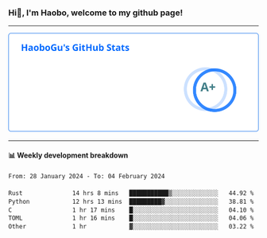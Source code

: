 <!--<h2 align="center"> Hi👋, I'm Haobo, welcome to my github page! </h2>-->
### Hi👋, I'm Haobo, welcome to my github page!
-------

<img href="https://github.com/HaoboGu" src="assets/stats.svg" alt="github stats" /> 

-------

#### 📊 **Weekly development breakdown**
<!--START_SECTION:waka-->

```txt
From: 28 January 2024 - To: 04 February 2024

Rust              14 hrs 8 mins   ███████████▒░░░░░░░░░░░░░   44.92 %
Python            12 hrs 13 mins  █████████▓░░░░░░░░░░░░░░░   38.81 %
C                 1 hr 17 mins    █░░░░░░░░░░░░░░░░░░░░░░░░   04.10 %
TOML              1 hr 16 mins    █░░░░░░░░░░░░░░░░░░░░░░░░   04.06 %
Other             1 hr            ▓░░░░░░░░░░░░░░░░░░░░░░░░   03.22 %
```

<!--END_SECTION:waka-->
<!--
backup url: https://github-readme-status-dusky-ten.vercel.app/api?username=HaoboGu&count_private=true&show_icons=true&theme=transparent&border_color=2f80ed
-->
<!--
**HaoboGu/HaoboGu** is a ✨ _special_ ✨ repository because its `README.md` (this file) appears on your GitHub profile.

Here are some ideas to get you started:

- 🔭 I’m currently working on AI-assisted programming tools
- 🌱 I’m currently learning ...
- 👯 I’m looking to collaborate on ...
- 🤔 I’m looking for help with ...
- 💬 Ask me about ...
- 📫 How to reach me: ...
- 😄 Pronouns: ...
- ⚡ Fun fact: ...
-->
